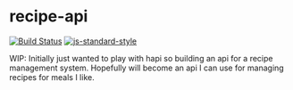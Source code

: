 # recipe-api

[![Build Status](https://travis-ci.org/pcgilday/recipe-api.svg?branch=master)](https://travis-ci.org/pcgilday/recipe-api)
[![js-standard-style](https://img.shields.io/badge/code%20style-standard-brightgreen.svg?style=flat)](http://standardjs.com/)

WIP: Initially just wanted to play with hapi so building an api for a recipe management system. Hopefully will become an api I can use for managing recipes for meals I like.
